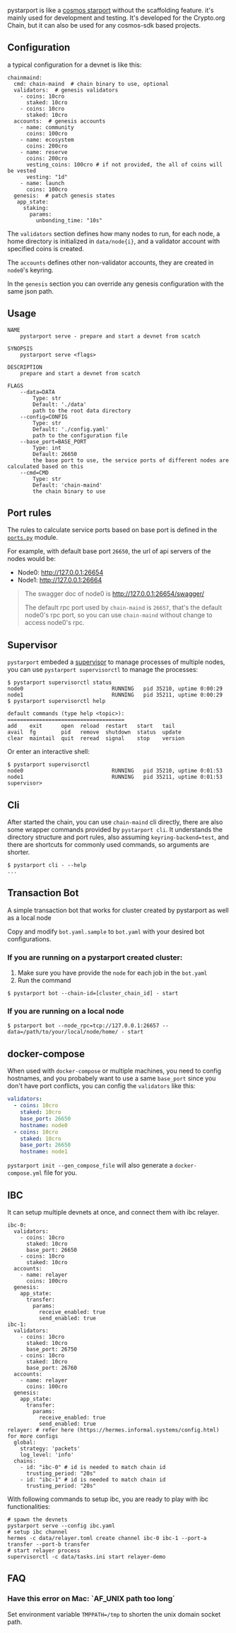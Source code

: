 pystarport is like a [cosmos starport](https://github.com/tendermint/starport)
without the scaffolding feature. it's mainly used for development and testing. It's developed for the Crypto.org Chain, but
it can also be used for any cosmos-sdk based projects.

## Configuration

a typical configuration for a devnet is like this:

```
chainmaind:
  cmd: chain-maind  # chain binary to use, optional
  validators:  # genesis validators
    - coins: 10cro
      staked: 10cro
    - coins: 10cro
      staked: 10cro
  accounts:  # genesis accounts
    - name: community
      coins: 100cro
    - name: ecosystem
      coins: 200cro
    - name: reserve
      coins: 200cro
      vesting_coins: 100cro # if not provided, the all of coins will be vested
      vesting: "1d"
    - name: launch
      coins: 100cro
  genesis:  # patch genesis states
   app_state:
     staking:
       params:
         unbonding_time: "10s"
```

The `validators` section defines how many nodes to run, for each node, a home directory is initialized in
`data/node{i}`, and a validator account with specified coins is created.

The `accounts` defines other non-validator accounts, they are created in `node0`'s keyring.

In the `genesis` section you can override any genesis configuration with the same json path.

## Usage

```
NAME
    pystarport serve - prepare and start a devnet from scatch

SYNOPSIS
    pystarport serve <flags>

DESCRIPTION
    prepare and start a devnet from scatch

FLAGS
    --data=DATA
        Type: str
        Default: './data'
        path to the root data directory
    --config=CONFIG
        Type: str
        Default: './config.yaml'
        path to the configuration file
    --base_port=BASE_PORT
        Type: int
        Default: 26650
        the base port to use, the service ports of different nodes are calculated based on this
    --cmd=CMD
        Type: str
        Default: 'chain-maind'
        the chain binary to use
```

## Port rules

The rules to calculate service ports based on base port is defined in the
[`ports.py`](https://github.com/crypto-org-chain/chain-main/blob/master/pystarport/pystarport/ports.py) module.

For example, with default base port `26650`, the url of api servers of the nodes would be:

- Node0: http://127.0.0.1:26654
- Node1: http://127.0.0.1:26664

> The swagger doc of node0 is http://127.0.0.1:26654/swagger/
>
> The default rpc port used by `chain-maind` is `26657`, that's the default node0's rpc port, so you can use
> `chain-maind` without change to access node0's rpc.

## Supervisor

`pystarport` embeded a [supervisor](http://supervisord.org/) to manage processes of multiple nodes, you can use
`pystarport supervisorctl` to manage the processes:

```
$ pystarport supervisorctl status
node0                            RUNNING   pid 35210, uptime 0:00:29
node1                            RUNNING   pid 35211, uptime 0:00:29
$ pystarport supervisorctl help

default commands (type help <topic>):
=====================================
add    exit      open  reload  restart   start   tail
avail  fg        pid   remove  shutdown  status  update
clear  maintail  quit  reread  signal    stop    version
```

Or enter an interactive shell:

```
$ pystarport supervisorctl
node0                            RUNNING   pid 35210, uptime 0:01:53
node1                            RUNNING   pid 35211, uptime 0:01:53
supervisor>
```

## Cli

After started the chain, you can use `chain-maind` cli directly, there are also some wrapper commands provided by
`pystarport cli`. It understands the directory structure and port rules, also assuming `keyring-backend=test`, and there
are shortcuts for commonly used commands, so arguments are shorter.

```
$ pystarport cli - --help
...
```

## Transaction Bot

A simple transaction bot that works for cluster created by pystarport as well as a local node

Copy and modify `bot.yaml.sample` to `bot.yaml` with your desired bot configurations.

### If you are running on a pystarport created cluster:
1. Make sure you have provide the `node` for each job in the `bot.yaml`
2. Run the command
```
$ pystarport bot --chain-id=[cluster_chain_id] - start
```

### If you are running on a local node
```
$ pstarport bot --node_rpc=tcp://127.0.0.1:26657 --data=/path/to/your/local/node/home/ - start
```

## docker-compose

When used with `docker-compose` or multiple machines, you need to config hostnames, and you probabely want to use a same
`base_port` since you don't have port conflicts, you can config the `validators` like this:

```yaml
validators:
  - coins: 10cro
    staked: 10cro
    base_port: 26650
    hostname: node0
  - coins: 10cro
    staked: 10cro
    base_port: 26650
    hostname: node1
```

`pystarport init --gen_compose_file` will also generate a `docker-compose.yml` file for you.

## IBC

It can setup multiple devnets at once, and connect them with ibc relayer.

```
ibc-0:
  validators:
    - coins: 10cro
      staked: 10cro
      base_port: 26650
    - coins: 10cro
      staked: 10cro
  accounts:
    - name: relayer
      coins: 100cro
  genesis:
    app_state:
      transfer:
        params:
          receive_enabled: true
          send_enabled: true
ibc-1:
  validators:
    - coins: 10cro
      staked: 10cro
      base_port: 26750
    - coins: 10cro
      staked: 10cro
      base_port: 26760
  accounts:
    - name: relayer
      coins: 100cro
  genesis:
    app_state:
      transfer:
        params:
          receive_enabled: true
          send_enabled: true
relayer: # refer here (https://hermes.informal.systems/config.html) for more configs
  global:
    strategy: 'packets'
    log_level: 'info'
  chains:
    - id: "ibc-0" # id is needed to match chain id
      trusting_period: "20s"
    - id: "ibc-1" # id is needed to match chain id
      trusting_period: "20s"

```

With following commands to setup ibc, you are ready to play with ibc functionalities:

```
# spawn the devnets
pystarport serve --config ibc.yaml
# setup ibc channel
hermes -c data/relayer.toml create channel ibc-0 ibc-1 --port-a transfer --port-b transfer
# start relayer process
supervisorctl -c data/tasks.ini start relayer-demo
```

## FAQ

### Have this error on Mac: `AF_UNIX path too long´

Set environment variable `TMPPATH=/tmp` to shorten the unix domain socket path.
